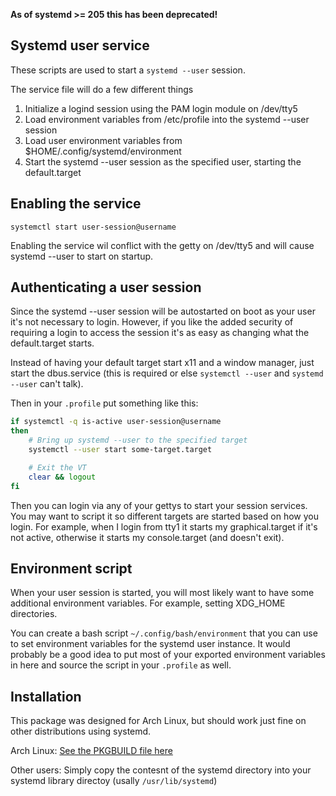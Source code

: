 **As of systemd >= 205 this has been deprecated!**

## Systemd user service

These scripts are used to start a `systemd --user` session.

The service file will do a few different things

1. Initialize a logind session using the PAM login module on /dev/tty5
2. Load environment variables from /etc/profile into the systemd --user session
3. Load user environment variables from \$HOME/.config/systemd/environment
4. Start the systemd --user session as the specified user, starting the
   default.target

## Enabling the service

    systemctl start user-session@username

Enabling the service wil conflict with the getty on /dev/tty5 and will cause
systemd --user to start on startup.

## Authenticating a user session

Since the systemd --user session will be autostarted on boot as your user it's
not necessary to login. However, if you like the added security of requiring a
login to access the session it's as easy as changing what the default.target
starts.

Instead of having your default target start x11 and a window manager, just start
the dbus.service (this is required or else `systemctl --user` and `systemd --user`
can't talk).

Then in your `.profile` put something like this:

```bash
if systemctl -q is-active user-session@username
then
	# Bring up systemd --user to the specified target
	systemctl --user start some-target.target

	# Exit the VT
	clear && logout
fi
```

Then you can login via any of your gettys to start your session services. You
may want to script it so different targets are started based on how you login.
For example, when I login from tty1 it starts my graphical.target if it's not
active, otherwise it starts my console.target (and doesn't exit).

## Environment script

When your user session is started, you will most likely want to have some
additional environment variables. For example, setting XDG_HOME directories.

You can create a bash script `~/.config/bash/environment` that you can use to
set environment variables for the systemd user instance. It would probably be a
good idea to put most of your exported environment variables in here and source
the script in your `.profile` as well.

## Installation

This package was designed for Arch Linux, but should work just fine on other
distributions using systemd.

Arch Linux: [See the PKGBUILD file
here](https://github.com/EvanPurkhiser/PKGBUILDs/tree/main/systemd-user-sessions-git/PKGBUILD)

Other users: Simply copy the contesnt of the systemd directory into your systemd
library directoy (usally `/usr/lib/systemd`)
